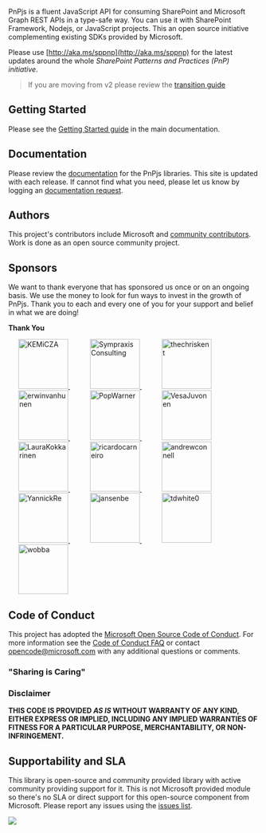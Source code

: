 PnPjs is a fluent JavaScript API for consuming SharePoint and Microsoft Graph REST APIs in a type-safe way. You can use it with SharePoint Framework, Nodejs, or JavaScript projects. This an open source initiative complementing existing SDKs provided by Microsoft.

Please use [http://aka.ms/sppnp](http://aka.ms/sppnp) for the latest updates around the whole *SharePoint Patterns and Practices (PnP) initiative*.

>If you are moving from v2 please review the [transition guide](https://pnp.github.io/pnpjs/transition-guide/)

## Getting Started

Please see the [Getting Started guide](https://pnp.github.io/pnpjs/getting-started/) in the main documentation.

## Documentation

Please review the [documentation](https://pnp.github.io/pnpjs/) for the PnPjs libraries. This
site is updated with each release. If cannot find what you need, please let us know by logging an [documentation request](https://github.com/pnp/pnpjs/issues).

## Authors
This project's contributors include Microsoft and [community contributors](AUTHORS). Work is done as an open source community project.

## Sponsors

We want to thank everyone that has sponsored us once or on an ongoing basis. We use the money to look for fun ways to invest in the growth of PnPjs. Thank you to each and every one of you for your support and belief in what we are doing!

**Thank You**

<a href="https://github.com/KEMiCZA" style="margin:20px" title="KEMiCZA">
    <img src="https://avatars0.githubusercontent.com/u/3862716?v=4" alt="KEMiCZA" width="100" height="100" />
</a><a href="https://github.com/Sympraxis-Consulting" style="margin:20px" title="Sympraxis Consulting">
    <img src="https://avatars3.githubusercontent.com/u/19271832?v=4" alt="Sympraxis Consulting" width="100" height="100" />
</a><a href="https://github.com/thechriskent" style="margin:20px" title="thechriskent">
    <img src="https://avatars0.githubusercontent.com/u/8364109?v=4" alt="thechriskent" width="100" height="100" />
</a><a href="https://github.com/erwinvanhunen" style="margin:20px" title="erwinvanhunen">
    <img src="https://avatars0.githubusercontent.com/u/7666381?v=4" alt="erwinvanhunen" width="100" height="100" />
</a><a href="https://github.com/PopWarner" style="margin:20px" title="PopWarner">
    <img src="https://avatars0.githubusercontent.com/u/10676147?v=4" alt="PopWarner" width="100" height="100" />
</a><a href="https://github.com/VesaJuvonen" style="margin:20px" title="VesaJuvonen">
    <img src="https://avatars0.githubusercontent.com/u/7446437?v=4" alt="VesaJuvonen" width="100" height="100" />
</a><a href="https://github.com/LauraKokkarinen" style="margin:20px" title="LauraKokkarinen">
    <img src="https://avatars0.githubusercontent.com/u/41330990?v=4" alt="LauraKokkarinen" width="100" height="100" />
</a><a href="https://github.com/ricardocarneiro" style="margin:20px" title="ricardocarneiro">
    <img src="https://avatars0.githubusercontent.com/u/4666947?v=4" alt="ricardocarneiro" width="100" height="100" />
</a><a href="https://github.com/andrewconnell" style="margin:20px" title="andrewconnell">
    <img src="https://avatars0.githubusercontent.com/u/2068657?v=4" alt="andrewconnell" width="100" height="100" />
</a><a href="https://github.com/YannickRe" style="margin:20px" title="YannickRe">
    <img src="https://avatars0.githubusercontent.com/u/9973962?v=4" alt="YannickRe" width="100" height="100" />
</a><a href="https://github.com/jansenbe" style="margin:20px" title="jansenbe">
    <img src="https://avatars0.githubusercontent.com/u/7451219?v=4" alt="jansenbe" width="100" height="100" />
</a><a href="https://github.com/tdwhite0" style="margin:20px" title="tdwhite0">
    <img src="https://avatars0.githubusercontent.com/u/2566323?v=4" alt="tdwhite0" width="100" height="100" />
</a><a href="https://github.com/wobba" style="margin:20px" title="wobba">
    <img src="https://avatars0.githubusercontent.com/u/51104?v=4" alt="wobba" width="100" height="100" />
</a>


## Code of Conduct
This project has adopted the [Microsoft Open Source Code of Conduct](https://opensource.microsoft.com/codeofconduct/). For more information see the [Code of Conduct FAQ](https://opensource.microsoft.com/codeofconduct/faq/) or contact [opencode@microsoft.com](mailto:opencode@microsoft.com) with any additional questions or comments.

### "Sharing is Caring"

### Disclaimer
**THIS CODE IS PROVIDED *AS IS* WITHOUT WARRANTY OF ANY KIND, EITHER EXPRESS OR IMPLIED, INCLUDING ANY IMPLIED WARRANTIES OF FITNESS FOR A PARTICULAR PURPOSE, MERCHANTABILITY, OR NON-INFRINGEMENT.**

## Supportability and SLA

This library is open-source and community provided library with active community providing support for it. This is not Microsoft provided module so there's no SLA or direct support for this open-source component from Microsoft. Please report any issues using the [issues list](https://github.com/pnp/pnpjs/issues).

![](https://telemetry.sharepointpnp.com/@pnp/pnpjs/readme)
